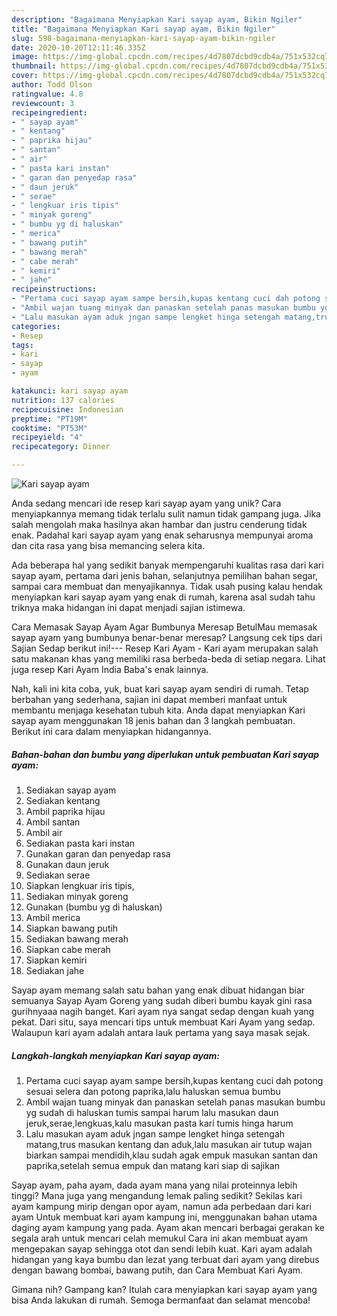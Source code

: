 ```yaml
---
description: "Bagaimana Menyiapkan Kari sayap ayam, Bikin Ngiler"
title: "Bagaimana Menyiapkan Kari sayap ayam, Bikin Ngiler"
slug: 598-bagaimana-menyiapkan-kari-sayap-ayam-bikin-ngiler
date: 2020-10-20T12:11:46.335Z
image: https://img-global.cpcdn.com/recipes/4d7807dcbd9cdb4a/751x532cq70/kari-sayap-ayam-foto-resep-utama.jpg
thumbnail: https://img-global.cpcdn.com/recipes/4d7807dcbd9cdb4a/751x532cq70/kari-sayap-ayam-foto-resep-utama.jpg
cover: https://img-global.cpcdn.com/recipes/4d7807dcbd9cdb4a/751x532cq70/kari-sayap-ayam-foto-resep-utama.jpg
author: Todd Olson
ratingvalue: 4.8
reviewcount: 3
recipeingredient:
- " sayap ayam"
- " kentang"
- " paprika hijau"
- " santan"
- " air"
- " pasta kari instan"
- " garan dan penyedap rasa"
- " daun jeruk"
- " serae"
- " lengkuar iris tipis"
- " minyak goreng"
- " bumbu yg di haluskan"
- " merica"
- " bawang putih"
- " bawang merah"
- " cabe merah"
- " kemiri"
- " jahe"
recipeinstructions:
- "Pertama cuci sayap ayam sampe bersih,kupas kentang cuci dah potong sesuai selera dan potong paprika,lalu haluskan semua bumbu"
- "Ambil wajan tuang minyak dan panaskan setelah panas masukan bumbu yg sudah di haluskan tumis sampai harum lalu masukan daun jeruk,serae,lengkuas,kalu masukan pasta kari tumis hinga harum"
- "Lalu masukan ayam aduk jngan sampe lengket hinga setengah matang,trus masukan kentang dan aduk,lalu masukan air tutup wajan biarkan sampai mendidih,klau sudah agak empuk masukan santan dan paprika,setelah semua empuk dan matang kari siap di sajikan"
categories:
- Resep
tags:
- kari
- sayap
- ayam

katakunci: kari sayap ayam 
nutrition: 137 calories
recipecuisine: Indonesian
preptime: "PT19M"
cooktime: "PT53M"
recipeyield: "4"
recipecategory: Dinner

---
```



![Kari sayap ayam](https://img-global.cpcdn.com/recipes/4d7807dcbd9cdb4a/751x532cq70/kari-sayap-ayam-foto-resep-utama.jpg)

Anda sedang mencari ide resep kari sayap ayam yang unik? Cara menyiapkannya memang tidak terlalu sulit namun tidak gampang juga. Jika salah mengolah maka hasilnya akan hambar dan justru cenderung tidak enak. Padahal kari sayap ayam yang enak seharusnya mempunyai aroma dan cita rasa yang bisa memancing selera kita.

Ada beberapa hal yang sedikit banyak mempengaruhi kualitas rasa dari kari sayap ayam, pertama dari jenis bahan, selanjutnya pemilihan bahan segar, sampai cara membuat dan menyajikannya. Tidak usah pusing kalau hendak menyiapkan kari sayap ayam yang enak di rumah, karena asal sudah tahu triknya maka hidangan ini dapat menjadi sajian istimewa.

Cara Memasak Sayap Ayam Agar Bumbunya Meresap BetulMau memasak sayap ayam yang bumbunya benar-benar meresap? Langsung cek tips dari Sajian Sedap berikut ini!--- Resep Kari Ayam - Kari ayam merupakan salah satu makanan khas yang memiliki rasa berbeda-beda di setiap negara. Lihat juga resep Kari Ayam India Baba&#39;s enak lainnya.


Nah, kali ini kita coba, yuk, buat kari sayap ayam sendiri di rumah. Tetap berbahan yang sederhana, sajian ini dapat memberi manfaat untuk membantu menjaga kesehatan tubuh kita. Anda dapat menyiapkan Kari sayap ayam menggunakan 18 jenis bahan dan 3 langkah pembuatan. Berikut ini cara dalam menyiapkan hidangannya.

<!--inarticleads1-->

##### Bahan-bahan dan bumbu yang diperlukan untuk pembuatan Kari sayap ayam:

1. Sediakan  sayap ayam
1. Sediakan  kentang
1. Ambil  paprika hijau
1. Ambil  santan
1. Ambil  air
1. Sediakan  pasta kari instan
1. Gunakan  garan dan penyedap rasa
1. Gunakan  daun jeruk
1. Sediakan  serae
1. Siapkan  lengkuar iris tipis,
1. Sediakan  minyak goreng
1. Gunakan  (bumbu yg di haluskan)
1. Ambil  merica
1. Siapkan  bawang putih
1. Sediakan  bawang merah
1. Siapkan  cabe merah
1. Siapkan  kemiri
1. Sediakan  jahe


Sayap ayam memang salah satu bahan yang enak dibuat hidangan biar semuanya Sayap Ayam Goreng yang sudah diberi bumbu kayak gini rasa gurihnyaaa nagih banget. Kari ayam nya sangat sedap dengan kuah yang pekat. Dari situ, saya mencari tips untuk membuat Kari Ayam yang sedap. Walaupun kari ayam adalah antara lauk pertama yang saya masak sejak. 

<!--inarticleads2-->

##### Langkah-langkah menyiapkan Kari sayap ayam:

1. Pertama cuci sayap ayam sampe bersih,kupas kentang cuci dah potong sesuai selera dan potong paprika,lalu haluskan semua bumbu
1. Ambil wajan tuang minyak dan panaskan setelah panas masukan bumbu yg sudah di haluskan tumis sampai harum lalu masukan daun jeruk,serae,lengkuas,kalu masukan pasta kari tumis hinga harum
1. Lalu masukan ayam aduk jngan sampe lengket hinga setengah matang,trus masukan kentang dan aduk,lalu masukan air tutup wajan biarkan sampai mendidih,klau sudah agak empuk masukan santan dan paprika,setelah semua empuk dan matang kari siap di sajikan


Sayap ayam, paha ayam, dada ayam mana yang nilai proteinnya lebih tinggi? Mana juga yang mengandung lemak paling sedikit? Sekilas kari ayam kampung mirip dengan opor ayam, namun ada perbedaan dari kari ayam Untuk membuat kari ayam kampung ini, menggunakan bahan utama daging ayam kampung yang pada. Ayam akan mencari berbagai gerakan ke segala arah untuk mencari celah memukul Cara ini akan membuat ayam mengepakan sayap sehingga otot dan sendi lebih kuat. Kari ayam adalah hidangan yang kaya bumbu dan lezat yang terbuat dari ayam yang direbus dengan bawang bombai, bawang putih, dan Cara Membuat Kari Ayam. 

Gimana nih? Gampang kan? Itulah cara menyiapkan kari sayap ayam yang bisa Anda lakukan di rumah. Semoga bermanfaat dan selamat mencoba!

